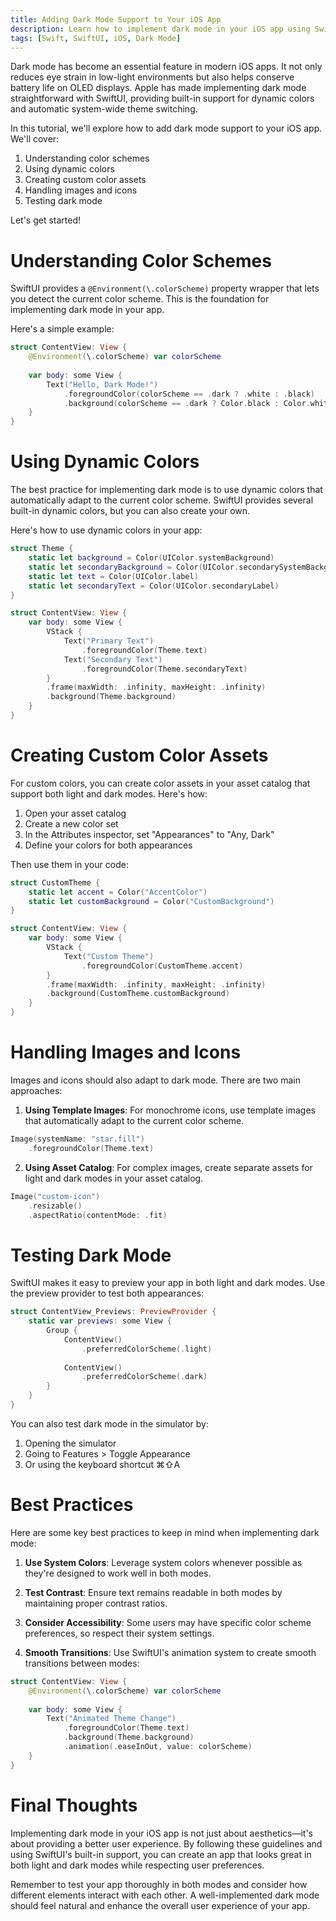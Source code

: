 ```yaml
---
title: Adding Dark Mode Support to Your iOS App
description: Learn how to implement dark mode in your iOS app using SwiftUI. This comprehensive guide covers color schemes, dynamic colors, and best practices for creating a seamless dark mode experience.
tags: [Swift, SwiftUI, iOS, Dark Mode]
---
```


Dark mode has become an essential feature in modern iOS apps. It not only reduces eye strain in low-light environments but also helps conserve battery life on OLED displays. Apple has made implementing dark mode straightforward with SwiftUI, providing built-in support for dynamic colors and automatic system-wide theme switching.

In this tutorial, we'll explore how to add dark mode support to your iOS app. We'll cover:

1. Understanding color schemes
2. Using dynamic colors
3. Creating custom color assets
4. Handling images and icons
5. Testing dark mode

Let's get started!

# Understanding Color Schemes

SwiftUI provides a `@Environment(\.colorScheme)` property wrapper that lets you detect the current color scheme. This is the foundation for implementing dark mode in your app.

Here's a simple example:

```swift
struct ContentView: View {
    @Environment(\.colorScheme) var colorScheme
    
    var body: some View {
        Text("Hello, Dark Mode!")
            .foregroundColor(colorScheme == .dark ? .white : .black)
            .background(colorScheme == .dark ? Color.black : Color.white)
    }
}
```

# Using Dynamic Colors

The best practice for implementing dark mode is to use dynamic colors that automatically adapt to the current color scheme. SwiftUI provides several built-in dynamic colors, but you can also create your own.

Here's how to use dynamic colors in your app:

```swift
struct Theme {
    static let background = Color(UIColor.systemBackground)
    static let secondaryBackground = Color(UIColor.secondarySystemBackground)
    static let text = Color(UIColor.label)
    static let secondaryText = Color(UIColor.secondaryLabel)
}

struct ContentView: View {
    var body: some View {
        VStack {
            Text("Primary Text")
                .foregroundColor(Theme.text)
            Text("Secondary Text")
                .foregroundColor(Theme.secondaryText)
        }
        .frame(maxWidth: .infinity, maxHeight: .infinity)
        .background(Theme.background)
    }
}
```

# Creating Custom Color Assets

For custom colors, you can create color assets in your asset catalog that support both light and dark modes. Here's how:

1. Open your asset catalog
2. Create a new color set
3. In the Attributes inspector, set "Appearances" to "Any, Dark"
4. Define your colors for both appearances

Then use them in your code:

```swift
struct CustomTheme {
    static let accent = Color("AccentColor")
    static let customBackground = Color("CustomBackground")
}

struct ContentView: View {
    var body: some View {
        VStack {
            Text("Custom Theme")
                .foregroundColor(CustomTheme.accent)
        }
        .frame(maxWidth: .infinity, maxHeight: .infinity)
        .background(CustomTheme.customBackground)
    }
}
```

# Handling Images and Icons

Images and icons should also adapt to dark mode. There are two main approaches:

1. **Using Template Images**: For monochrome icons, use template images that automatically adapt to the current color scheme.

```swift
Image(systemName: "star.fill")
    .foregroundColor(Theme.text)
```

2. **Using Asset Catalog**: For complex images, create separate assets for light and dark modes in your asset catalog.

```swift
Image("custom-icon")
    .resizable()
    .aspectRatio(contentMode: .fit)
```

# Testing Dark Mode

SwiftUI makes it easy to preview your app in both light and dark modes. Use the preview provider to test both appearances:

```swift
struct ContentView_Previews: PreviewProvider {
    static var previews: some View {
        Group {
            ContentView()
                .preferredColorScheme(.light)
            
            ContentView()
                .preferredColorScheme(.dark)
        }
    }
}
```

You can also test dark mode in the simulator by:
1. Opening the simulator
2. Going to Features > Toggle Appearance
3. Or using the keyboard shortcut ⌘⇧A

# Best Practices

Here are some key best practices to keep in mind when implementing dark mode:

1. **Use System Colors**: Leverage system colors whenever possible as they're designed to work well in both modes.

2. **Test Contrast**: Ensure text remains readable in both modes by maintaining proper contrast ratios.

3. **Consider Accessibility**: Some users may have specific color scheme preferences, so respect their system settings.

4. **Smooth Transitions**: Use SwiftUI's animation system to create smooth transitions between modes:

```swift
struct ContentView: View {
    @Environment(\.colorScheme) var colorScheme
    
    var body: some View {
        Text("Animated Theme Change")
            .foregroundColor(Theme.text)
            .background(Theme.background)
            .animation(.easeInOut, value: colorScheme)
    }
}
```

# Final Thoughts

Implementing dark mode in your iOS app is not just about aesthetics—it's about providing a better user experience. By following these guidelines and using SwiftUI's built-in support, you can create an app that looks great in both light and dark modes while respecting user preferences.

Remember to test your app thoroughly in both modes and consider how different elements interact with each other. A well-implemented dark mode should feel natural and enhance the overall user experience of your app.
